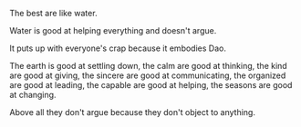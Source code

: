 The best are like water.

Water is good at helping everything
and doesn't argue.

It puts up with everyone's crap
because it embodies Dao.

The earth is good at settling down,
the calm are good at thinking,
the kind are good at giving,
the sincere are good at communicating,
the organized are good at leading,
the capable are good at helping,
the seasons are good at changing.

Above all they don't argue
because they don't object to anything.
